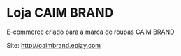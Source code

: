 # Loja CAIM BRAND
E-commerce criado para a marca de roupas CAIM BRAND

Site: http://caimbrand.epizy.com
